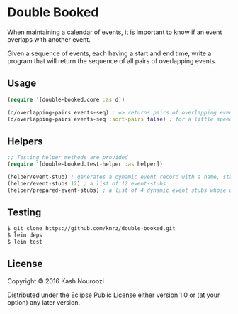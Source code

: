 # Double Booked

When maintaining a calendar of events, it is important to know if an event overlaps with another event.

Given a sequence of events, each having a start and end time, write a program that will return the sequence of all pairs of overlapping events.

## Usage

```clojure
(require '[double-booked.core :as d])

(d/overlapping-pairs events-seq) ; => returns pairs of overlapping events
(d/overlapping-pairs events-seq :sort-pairs false) ; for a little speed boost if the pairs need not be ordered
```

## Helpers
```clojure
;; Testing helper methods are provided
(require '[double-booked.test-helper :as helper])

(helper/event-stub) ; generates a dynamic event record with a name, start, and end time
(helper/event-stubs 12) ; a list of 12 event-stubs
(helper/prepared-event-stubs) ; a list of 4 dynamic event stubs whose overlapping-pairs solution is known
```

## Testing

```bash
$ git clone https://github.com/knrz/double-booked.git
$ lein deps
$ lein test
```

## License

Copyright © 2016 Kash Nouroozi

Distributed under the Eclipse Public License either version 1.0 or (at
your option) any later version.
